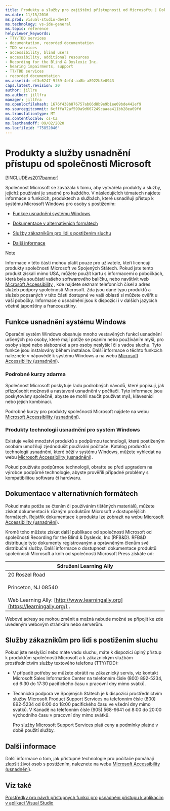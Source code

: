 ```yaml
---
title: Produkty a služby pro zajištění přístupnosti od Microsoftu | Dokumentace Microsoftu
ms.date: 11/15/2016
ms.prod: visual-studio-dev14
ms.technology: vs-ide-general
ms.topic: reference
helpviewer_keywords:
- TTY/TDD services
- documentation, recorded documentation
- TDD services
- accessibility, blind users
- accessibility, additional resources
- Recording for the Blind & Dyslexic Inc.
- hearing impairments, support
- TT/TDD services
- recorded documentation
ms.assetid: ef3c6247-9f59-4ef4-aa8b-a8922b3e0943
caps.latest.revision: 20
author: jillre
ms.author: jillfra
manager: jillfra
ms.openlocfilehash: 1676f438b876757ab66d8b9e9b1ee09bde442ef9
ms.sourcegitcommit: 6cfffa72af599a9d667249caaaa411bb28ea69fd
ms.translationtype: MT
ms.contentlocale: cs-CZ
ms.lasthandoff: 09/02/2020
ms.locfileid: "75852046"
---
```

# <a name="accessibility-products-and-services-from-microsoft"></a>Produkty a služby usnadnění přístupu od společnosti Microsoft
[!INCLUDE[vs2017banner](../../includes/vs2017banner.md)]

Společnost Microsoft se zavázala k tomu, aby vytvářela produkty a služby, jejichž používání je snadné pro každého. V následujících tématech najdete informace o funkcích, produktech a službách, které usnadňují přístup k systému Microsoft Windows pro osoby s postižením:

- [Funkce usnadnění systému Windows](../../ide/reference/accessibility-products-and-services-from-microsoft.md#windows)

- [Dokumentace v alternativních formátech](../../ide/reference/accessibility-products-and-services-from-microsoft.md#altfortmats)

- [Služby zákazníkům pro lidi s postižením sluchu](../../ide/reference/accessibility-products-and-services-from-microsoft.md#hearing)

- [Další informace](../../ide/reference/accessibility-products-and-services-from-microsoft.md#moreinfo)

> [!NOTE]
> Informace v této části mohou platit pouze pro uživatele, kteří licencují produkty společnosti Microsoft ve Spojených Státech. Pokud jste tento produkt získali mimo USA, můžete použít kartu s informacemi o pobočkách, která byla součástí vašeho softwarového balíčku, nebo navštívit web [Microsoft Accessibility](https://www.microsoft.com/enable/default.aspx) , kde najdete seznam telefonních čísel a adres služeb podpory společnosti Microsoft. Zda jsou dané typu produktů a služeb popsaných v této části dostupné ve vaší oblasti si můžete ověřit u vaší pobočky. Informace o usnadnění jsou k dispozici i v dalších jazycích včetně japonštiny a francouzštiny.

## <a name="accessibility-features-of-windows"></a><a name="windows"></a> Funkce usnadnění systému Windows
 Operační systém Windows obsahuje mnoho vestavěných funkcí usnadnění určených pro osoby, které mají potíže se psaním nebo používáním myši, pro osoby slepé nebo slabozraké a pro osoby neslyšící či s vadou sluchu. Tyto funkce jsou instalovány během instalace. Další informace o těchto funkcích naleznete v nápovědě k systému Windows a na webu [Microsoft Accessibility (usnadnění](https://www.microsoft.com/enable/default.aspx)).

### <a name="free-step-by-step-tutorials"></a>Podrobné kurzy zdarma
 Společnost Microsoft poskytuje řadu podrobných návodů, které popisují, jak přizpůsobit možnosti a nastavení usnadnění v počítači. Tyto informace jsou poskytovány společně, abyste se mohli naučit používat myš, klávesnici nebo jejich kombinaci.

 Podrobné kurzy pro produkty společnosti Microsoft najdete na webu [Microsoft Accessibility (usnadnění](https://www.microsoft.com/enable/default.aspx)).

### <a name="assistive-technology-products-for-windows"></a>Produkty technologií usnadnění pro systém Windows
 Existuje velké množství produktů s podpůrnou technologií, které postiženým osobám umožňují zjednodušit používání počítače. Katalog produktů s technologií usnadnění, které běží v systému Windows, můžete vyhledat na webu [Microsoft Accessibility (usnadnění](https://www.microsoft.com/enable/default.aspx)).

 Pokud používáte podpůrnou technologii, obraťte se před upgradem na výrobce podpůrné technologie, abyste prověřili případné problémy s kompatibilitou softwaru či hardwaru.

## <a name="documentation-in-alternative-formats"></a><a name="altfortmats"></a> Dokumentace v alternativních formátech
 Pokud máte potíže se čtením či používáním tištěných materiálů, můžete získat dokumentaci k různým produktům Microsoft v dostupnějších formátech. Rejstřík dokumentace k produktu lze zobrazit na webu [Microsoft Accessibility (usnadnění](https://www.microsoft.com/enable/default.aspx)).

 Kromě toho můžete získat další publikace od společnosti Microsoft od společnosti Recording for the Blind & Dyslexic, Inc (RFB&D). RFB&D distribuuje tyto dokumenty registrovaným a oprávněným členům své distribuční služby. Další informace o dostupnosti dokumentace produktů společnosti Microsoft a knih od společnosti Microsoft Press získáte od:

|Sdružení Learning Ally|
|----------------------------------------------|
|20 Roszel Road<br /><br /> Princeton, NJ 08540<br /><br /> Web Learning Ally: [http://www.learningally.org](https://learningally.org/) .|

 Webové adresy se mohou změnit a možná nebude možné se připojit ke zde uvedeným webovým stránkám nebo serverům.

## <a name="customer-service-for-people-with-hearing-impairments"></a><a name="hearing"></a> Služby zákazníkům pro lidi s postižením sluchu
 Pokud jste neslyšící nebo máte vadu sluchu, máte k dispozici úplný přístup k produktům společnosti Microsoft a k zákaznickým službám prostřednictvím služby textového telefonu (TTY/TDD):

- V případě potřeby se můžete obrátit na zákaznický servis, viz kontakt Microsoft Sales Information Center na telefonním čísle (800) 892-5234, od 6:30 do 17:30 pacifického času v pracovní dny mimo svátků.

- Technická podpora ve Spojených Státech je k dispozici prostřednictvím služby Microsoft Product Support Services na telefonním čísle (800) 892-5234 od 6:00 do 18:00 pacifického času ve všední dny mimo svátků. V Kanadě na telefonním čísle (905) 568-9641 od 8:00 do 20:00 východního času v pracovní dny mimo svátků.

  Pro služby Microsoft Support Services platí ceny a podmínky platné v době použití služby.

## <a name="for-more-information"></a><a name="moreinfo"></a> Další informace
 Další informace o tom, jak přístupné technologie pro počítače pomáhají zlepšit život osob s postižením, naleznete na webu [Microsoft Accessibility (usnadnění](https://www.microsoft.com/enable/default.aspx)).

## <a name="see-also"></a>Viz také
 [Prostředky pro návrh přístupných funkcí pro](../../ide/reference/resources-for-designing-accessible-applications.md) [usnadnění přístupu k aplikacím v aplikaci Visual Studio](../../ide/reference/accessibility-features-of-visual-studio.md)
